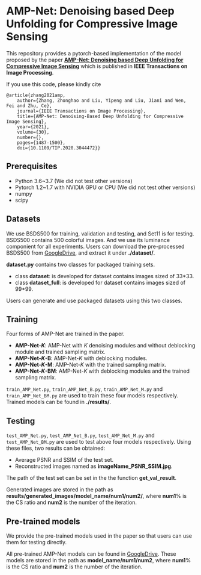 # AMP-Net: Denoising based Deep Unfolding for Compressive Image Sensing
This repository provides a pytorch-based implementation of the model proposed by the paper [**AMP-Net: Denoising based Deep Unfolding for Compressive Image Sensing**](https://ieeexplore.ieee.org/document/9298950) which is published in **IEEE Transactions on Image Processing**.

If you use this code, please kindly cite 
```
@article{zhang2021amp,
	author={Zhang, Zhonghao and Liu, Yipeng and Liu, Jiani and Wen, Fei and Zhu, Ce},
	journal={IEEE Transactions on Image Processing}, 
	title={AMP-Net: Denoising-Based Deep Unfolding for Compressive Image Sensing}, 
	year={2021},
	volume={30},
	number={},
	pages={1487-1500},
	doi={10.1109/TIP.2020.3044472}}
```
## Prerequisites
* Python 3.6~3.7 (We did not test other versions)
* Pytorch 1.2~1.7 with NVIDIA GPU or CPU (We did not test other versions)
* numpy
* scipy

## Datasets
We use BSDS500 for training, validation and testing, and Set11 is for testing.
BSDS500 contains 500 colorful images. And we use its luminance componient for all experiments.
Users can download the pre-processed BSDS500 from [GoogleDrive](https://drive.google.com/file/d/1sghDOPR9Ehucq9yLfQ2pEiG2ckMu70cY/view?usp=sharing),
and extract it under **./dataset/**.

**dataset.py** contains two classes for packaged training sets. 

* class **dataset**: is developed for dataset contains images sized of 33*33.
* class **dataset_full**: is developed for dataset contains images sized of 99*99.

Users can generate and use packaged datasets using this two classes.

## Training
Four forms of AMP-Net are trained in the paper.

* **AMP-Net-*K***: AMP-Net with *K* denoising modules and without deblocking module and trained sampling matrix.
* **AMP-Net-*K*-B**: AMP-Net-*K* with deblocking modules.
* **AMP-Net-*K*-M**: AMP-Net-*K* with the trained sampling matrix.
* **AMP-Net-*K*-BM**: AMP-Net-*K* with deblocking modules and the trained sampling matrix.

`train_AMP_Net.py`, `train_AMP_Net_B.py`, `train_AMP_Net_M.py` and `train_AMP_Net_BM.py` are used to train these four models respectively. 
Trained models can be found in **./results/**.


## Testing
`test_AMP_Net.py`, `test_AMP_Net_B.py`, `test_AMP_Net_M.py` and `test_AMP_Net_BM.py` are used to test above four models respectively.
Using these files, two results can be obtained:

* Average PSNR and SSIM of the test set. 
* Reconstructed images named as **imageName_PSNR_SSIM.jpg**. 

The path of the test set can be set in the the function **get_val_result**.

Generated images are stored in the path as **results/generated_images/model_name/num1/num2/**, where **num1**% is the CS ratio and  **num2** is the number of the iteration.

## Pre-trained models
We provide the pre-trained models used in the paper so that users can use them for testing directly.

All pre-trained AMP-Net models can be found in [GoogleDrive](https://drive.google.com/drive/folders/1O_tX7T__ANWXIWGytpHciFMbMfXviRjv?usp=sharing). These models are stored in the path as
**model_name/num1/num2**,
where **num1**% is the CS ratio and  **num2** is the number of the iteration.
